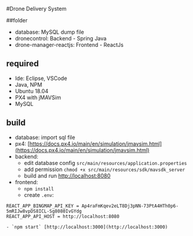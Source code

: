 #Drone Delivery System

##folder
- database: MySQL dump file
- dronecontrol: Backend - Spring Java
- drone-manager-reactjs: Frontend - ReactJs

## required
- Ide: Eclipse, VSCode
- Java, NPM
- Ubuntu 18.04
- PX4 with jMAVSim
- MySQL

## build
- database: import sql file
- px4: [https://docs.px4.io/main/en/simulation/jmavsim.html](https://docs.px4.io/main/en/simulation/jmavsim.html)
- backend: 
	- edit database config `src/main/resources/application.properties`
	- add permission `chmod +x src/main/resources/sdk/mavsdk_server`
	- build and run [http://localhost:8080](http://localhost:8080)
- frontend:
	- `npm install`
	- create `.env`:
```
REACT_APP_BINGMAP_API_KEY = Ap4raFmKqev2eLT8Dj3pNN-73PtA4HTh0p6-5mRIJw8vpDS8ICL-Sg8080IvGYdg
REACT_APP_API_HOST = http://localhost:8080
```
	- `npm start` [http://localhost:3000](http://localhost:3000)
